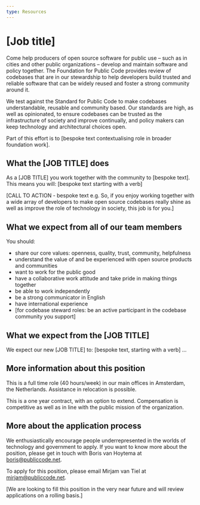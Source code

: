 ```yaml
---
type: Resources
---
```


# [Job title]

Come help producers of open source software for public use – such as in cities and other public organizations – develop and maintain software and policy together. The Foundation for Public Code provides review of codebases that are in our stewardship to help developers build trusted and reliable software that can be widely reused and foster a strong community around it.

We test against the Standard for Public Code to make codebases understandable, reusable and community based. Our standards are high, as well as opinionated, to ensure codebases can be trusted as the infrastructure of society and improve continually, and policy makers can keep technology and architectural choices open.

Part of this effort is to [bespoke text contextualising role in broader foundation work].

## What the [JOB TITLE] does

As a [JOB TITLE] you work together with the community to [bespoke text]. This means you will:
[bespoke text starting with a verb]

[CALL TO ACTION - bespoke text e.g. So, if you enjoy working together with a wide array of developers to make open source codebases really shine as well as improve the role of technology in society, this job is for you.]

## What we expect from all of our team members

You should:
* share our core values: openness, quality, trust, community, helpfulness
* understand the value of and be experienced with open source products and communities
* want to work for the public good
* have a collaborative work attitude and take pride in making things together
* be able to work independently
* be a strong communicator in English
* have international experience
* [for codebase steward roles: be an active participant in the codebase community you support]

## What we expect from the [JOB TITLE]

We expect our new [JOB TITLE] to:
[bespoke text, starting with a verb]
...

## More information about this position

This is a full time role (40 hours/week) in our main offices in Amsterdam, the Netherlands. Assistance in relocation is possible.

This is a one year contract, with an option to extend. Compensation is competitive as well as in line with the public mission of the organization. 

## More about the application process

We enthusiastically encourage people underrepresented in the worlds of technology and government to apply.
If you want to know more about the position, please get in touch with Boris van Hoytema at boris@publiccode.net.

To apply for this position, please email Mirjam van Tiel at mirjam@publiccode.net.

[We are looking to fill this position in the very near future and will review applications on a rolling basis.]

